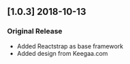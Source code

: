 ## [1.0.3] 2018-10-13

### Original Release

- Added Reactstrap as base framework
- Added design from Keegaa.com
